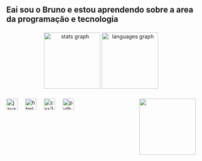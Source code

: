 <h2 align="left">Eai sou o Bruno e estou aprendendo sobre a area da programação e tecnologia</h2>

###

<div align="center">
  <img src="https://github-readme-stats.vercel.app/api?username=brunolourencosilva&hide_title=false&hide_rank=false&show_icons=true&include_all_commits=true&count_private=true&disable_animations=false&theme=midnight-purple&locale=en&hide_border=false" height="150" alt="stats graph"  />
  <img src="https://github-readme-stats.vercel.app/api/top-langs?username=brunolourencosilva&locale=en&hide_title=false&layout=compact&card_width=320&langs_count=5&theme=midnight-purple&hide_border=false" height="150" alt="languages graph"  />
</div>

###


<img align="right" height="150" src="[https://encrypted-tbn0.gstatic.com/images?q=tbn:ANd9GcRu_xDTuyuukdFzryF8vM3LtvTQ2LPwLGM8Uw&s](https://user-images.githubusercontent.com/74038190/225813708-98b745f2-7d22-48cf-9150-083f1b00d6c9.gif)"  />

###

<div align="left">
  <img src="https://cdn.jsdelivr.net/gh/devicons/devicon/icons/javascript/javascript-original.svg" height="30" alt="javascript logo"  />
  <img width="12" />
  <img src="https://cdn.jsdelivr.net/gh/devicons/devicon/icons/html5/html5-original.svg" height="30" alt="html5 logo"  />
  <img width="12" />
  <img src="https://cdn.jsdelivr.net/gh/devicons/devicon/icons/css3/css3-original.svg" height="30" alt="css3 logo"  />
  <img width="12" />
  <img src="https://cdn.jsdelivr.net/gh/devicons/devicon/icons/python/python-original.svg" height="30" alt="python logo"  />
</div>

###
